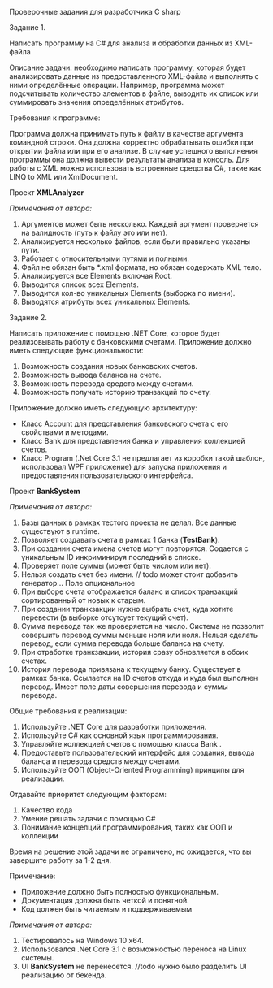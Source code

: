 Проверочные задания для разработчика C sharp

Задание 1.

Написать программу на C# для анализа и обработки данных из XML-файла

Описание задачи: необходимо написать программу, которая будет анализировать данные из предоставленного XML-файла и выполнять с ними определённые операции. Например, программа может подсчитывать количество элементов в файле, выводить их список или суммировать значения определённых атрибутов.

Требования к программе:

Программа должна принимать путь к файлу в качестве аргумента командной строки. Она должна корректно обрабатывать ошибки при открытии файла или при его анализе. В случае успешного выполнения программы она должна вывести результаты анализа в консоль. Для работы с XML можно использовать встроенные средства C#, такие как LINQ to XML или XmlDocument.

Проект **XMLAnalyzer**

*Примечания от автора:*
  1. Аргументов может быть несколько. Каждый аргумент проверяется на валидность (путь к файлу это или нет).
  2. Анализируется несколько файлов, если были правильно указаны пути.
  3. Работает с относительными путями и полными.
  4. Файл не обязан быть *.xml формата, но обязан содержать XML тело.
  5. Анализируется все Elements включая Root.
  6. Выводится список всех Elements.
  7. Выводится кол-во уникальных Elements (выборка по имени).
  8. Выводятся атрибуты всех уникальных Elements.

Задание 2.

Написать приложение с помощью .NET Core, которое будет реализовывать работу с банковскими счетами. Приложение должно иметь следующие функциональности:
1. Возможность создания новых банковских счетов.
2. Возможность вывода баланса на счете.
3. Возможность перевода средств между счетами.
4. Возможность получать историю транзакций по счету.

Приложение должно иметь следующую архитектуру:
- Класс Account для представления банковского счета с его свойствами и методами.
- Класс Bank для представления банка и управления коллекцией счетов.
- Класс Program (.Net Core 3.1 не предлагает из коробки такой шаблон, использовал WPF приложение) для запуска приложения и предоставления пользовательского интерфейса.

Проект **BankSystem**

*Примечания от автора:*
  1. Базы данных в рамках тестого проекта не делал. Все данные существуют в runtime.
  2. Позволяет создавать счета в рамках 1 банка (**TestBank**).
  3. При создании счета имена счетов могут повторятся. Содается с уникальным ID инкриминируя последний в списке.
  5. Проверяет поле суммы (может быть числом или нет).
  6. Нельзя создать счет без имени. // todo может стоит добавить генератор... Поле опциональное
  7. При выборе счета отображается баланс и список транзакций сортированный от новых к старым.
  8. При создании транкзакции нужно выбрать счет, куда хотите перевести (в выборке отсутсует текущий счет).
  9. Сумма перевода так же проверяется на число. Система не позволит совершить перевод суммы меньше ноля или ноля. Нельзя сделать перевод, если сумма перевода больше баланса на счету.
  10. При отработке транкзакции, история сразу обновляется в обоих счетах.
  11. История перевода привязана к текущему банку. Существует в рамках банка. Ссылается на ID счетов откуда и куда был выполнен перевод. Имеет поле даты совершения перевода и суммы перевода.

Общие требования к реализации:
1. Используйте .NET Core для разработки приложения.
2. Используйте C# как основной язык программирования.
3. Управляйте коллекцией счетов с помощью класса Bank .
4. Предоставьте пользовательский интерфейс для создания, вывода баланса и перевода средств между счетами.
6. Используйте ООП (Object-Oriented Programming) принципы для реализации.

Отдавайте приоритет следующим факторам:
1. Качество кода
2. Умение решать задачи с помощью C#
3. Понимание концепций программирования, таких как ООП и коллекции

Время на решение этой задачи не ограничено, но ожидается, что вы завершите работу за 1-2 дня.

Примечание:
- Приложение должно быть полностью функциональным.
- Документация должна быть четкой и понятной.
- Код должен быть читаемым и поддерживаемым

*Примечания от автора:*
  1. Тестировалось на Windows 10 x64.
  2. Использовался .Net Core 3.1 с возможностью переноса на Linux системы.
  3. UI **BankSystem** не перенесется. //todo нужно было разделить UI реализацию от бекенда.
